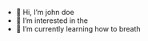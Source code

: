 - 👋 Hi, I’m john doe
- 👀 I’m interested in the
- 🌱 I’m currently learning how to breath

<!---
bt5ny6/bt5ny6 is a ✨ special ✨ repository because its `README.md` (this file) appears on your GitHub profile.
You can click the Preview link to take a look at your changes.
--->
